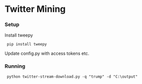 # Twitter Mining

### Setup

Install tweepy

```
 pip install tweepy
```

Update config.py with access tokens etc.

### Running

```
 python twitter-stream-download.py -q "trump" -d "C:\output"
```
